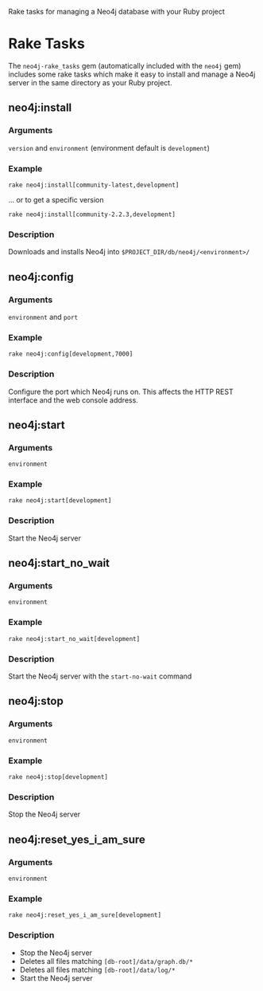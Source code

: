 
Rake tasks for managing a Neo4j database with your Ruby project


Rake Tasks
==========

The ``neo4j-rake_tasks`` gem (automatically included with the ``neo4j`` gem) includes some rake tasks which make it easy to install and manage a Neo4j server in the same directory as your Ruby project.

## neo4j:install

### Arguments

``version`` and ``environment`` (environment default is `development`)

### Example

``rake neo4j:install[community-latest,development]``

... or to get a specific version

``rake neo4j:install[community-2.2.3,development]``

### Description

  Downloads and installs Neo4j into ``$PROJECT_DIR/db/neo4j/<environment>/``

## neo4j:config

### Arguments

``environment`` and ``port``

### Example

``rake neo4j:config[development,7000]``

### Description

  Configure the port which Neo4j runs on.  This affects the HTTP REST interface and the web console address.


## neo4j:start

### Arguments

``environment``

### Example

``rake neo4j:start[development]``

### Description

  Start the Neo4j server


## neo4j:start_no_wait

### Arguments

``environment``

### Example

``rake neo4j:start_no_wait[development]``

### Description

  Start the Neo4j server with the ``start-no-wait`` command

## neo4j:stop

### Arguments

``environment``

### Example

``rake neo4j:stop[development]``

### Description

  Stop the Neo4j server


## neo4j:reset_yes_i_am_sure

### Arguments

``environment``

### Example

``rake neo4j:reset_yes_i_am_sure[development]``

### Description

  - Stop the Neo4j server
  - Deletes all files matching `[db-root]/data/graph.db/*`
  - Deletes all files matching `[db-root]/data/log/*`
  - Start the Neo4j server

